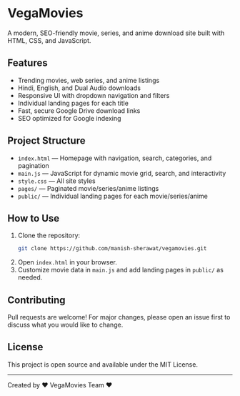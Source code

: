 # VegaMovies

A modern, SEO-friendly movie, series, and anime download site built with HTML, CSS, and JavaScript.

## Features
- Trending movies, web series, and anime listings
- Hindi, English, and Dual Audio downloads
- Responsive UI with dropdown navigation and filters
- Individual landing pages for each title
- Fast, secure Google Drive download links
- SEO optimized for Google indexing

## Project Structure
- `index.html` — Homepage with navigation, search, categories, and pagination
- `main.js` — JavaScript for dynamic movie grid, search, and interactivity
- `style.css` — All site styles
- `pages/` — Paginated movie/series/anime listings
- `public/` — Individual landing pages for each movie/series/anime

## How to Use
1. Clone the repository:
   ```sh
   git clone https://github.com/manish-sherawat/vegamovies.git
   ```
2. Open `index.html` in your browser.
3. Customize movie data in `main.js` and add landing pages in `public/` as needed.

## Contributing
Pull requests are welcome! For major changes, please open an issue first to discuss what you would like to change.

## License
This project is open source and available under the MIT License.

---
Created by ❤️ VegaMovies Team ❤️
